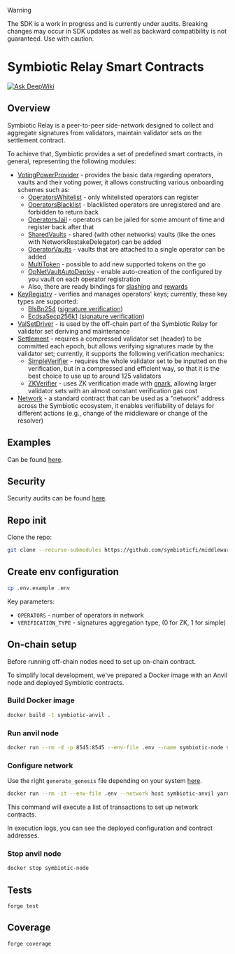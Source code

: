 > [!WARNING]  
> The SDK is a work in progress and is currently under audits. Breaking changes may occur in SDK updates as well as backward compatibility is not guaranteed. Use with caution.

# Symbiotic Relay Smart Contracts

[![Ask DeepWiki](https://deepwiki.com/badge.svg)](https://deepwiki.com/symbioticfi/middleware-sdk)

## Overview

Symbiotic Relay is a peer-to-peer side-network designed to collect and aggregate signatures from validators, maintain validator sets on the settlement contract.

To achieve that, Symbiotic provides a set of predefined smart contracts, in general, representing the following modules:

- [VotingPowerProvider](./src/modules/voting-power/) - provides the basic data regarding operators, vaults and their voting power, it allows constructing various onboarding schemes such as:
  - [OperatorsWhitelist](./src/modules/voting-power/extensions/OperatorsWhitelist.sol) - only whitelisted operators can register
  - [OperatorsBlacklist](./src/modules/voting-power/extensions/OperatorsBlacklist.sol) - blacklisted operators are unregistered and are forbidden to return back
  - [OperatorsJail](./src/modules/voting-power/extensions/OperatorsJail.sol) - operators can be jailed for some amount of time and register back after that
  - [SharedVaults](./src/modules/voting-power/extensions/SharedVaults.sol) - shared (with other networks) vaults (like the ones with NetworkRestakeDelegator) can be added
  - [OperatorVaults](./src/modules/voting-power/extensions/OperatorVaults.sol) - vaults that are attached to a single operator can be added
  - [MultiToken](./src/modules/voting-power/extensions/MultiToken.sol) - possible to add new supported tokens on the go
  - [OpNetVaultAutoDeploy](./src/modules/voting-power/extensions/OpNetVaultAutoDeploy.sol) - enable auto-creation of the configured by you vault on each operator registration
  - Also, there are ready bindings for [slashing](./src/modules/voting-power/extensions/BaseSlashing.sol) and [rewards](./src/modules/voting-power/extensions/BaseRewards.sol)
- [KeyRegistry](./src/modules/key-registry/) - verifies and manages operators' keys; currently, these key types are supported:
  - [BlsBn254](./src/libraries/keys/KeyBlsBn254.sol) ([signature verification](./src/libraries/sigs/SigBlsBn254.sol))
  - [EcdsaSecp256k1](./src/libraries/keys/KeyEcdsaSecp256k1.sol) ([signature verification](./src/libraries/sigs/SigEcdsaSecp256k1.sol))
- [ValSetDriver](./src/modules/valset-driver/) - is used by the off-chain part of the Symbiotic Relay for validator set deriving and maintenance
- [Settlement](./src/modules/settlement/) - requires a compressed validator set (header) to be committed each epoch, but allows verifying signatures made by the validator set; currently, it supports the following verification mechanics:
  - [SimpleVerifier](./src/modules/settlement/sig-verifiers/SigVerifierBlsBn254Simple.sol) - requires the whole validator set to be inputted on the verification, but in a compressed and efficient way, so that it is the best choice to use up to around 125 validators
  - [ZKVerifier](./src/modules/settlement/sig-verifiers/SigVerifierBlsBn254ZK.sol) - uses ZK verification made with [gnark](https://github.com/Consensys/gnark), allowing larger validator sets with an almost constant verification gas cost
- [Network](./src/modules/network/) - a standard contract that can be used as a "network" address across the Symbiotic ecosystem, it enables verifiability of delays for different actions (e.g., change of the middleware or change of the resolver)

## Examples

Can be found [here](./examples/).

## Security

Security audits can be found [here](./audits).

## Repo init

Clone the repo:

```bash
git clone --recurse-submodules https://github.com/symbioticfi/middleware-sdk.git
```

## Create env configuration

```bash
cp .env.example .env
```

Key parameters:

- `OPERATORS` - number of operators in network
- `VERIFICATION_TYPE` - signatures aggregation type, (0 for ZK, 1 for simple)

## On-chain setup

Before running off-chain nodes need to set up on-chain contract.

To simplify local development, we've prepared a Docker image with an Anvil node and deployed Symbiotic contracts.

### Build Docker image

```bash
docker build -t symbiotic-anvil .
```

### Run anvil node

```bash
docker run --rm -d -p 8545:8545 --env-file .env --name symbiotic-node symbiotic-anvil
```

### Configure network

Use the right `generate_genesis` file depending on your system [here](./script/test/utils/).

```bash
docker run --rm -it --env-file .env --network host symbiotic-anvil yarn deploy:network
```

This command will execute a list of transactions to set up network contracts.

In execution logs, you can see the deployed configuration and contract addresses.

### Stop anvil node

```bash
docker stop symbiotic-node
```

## Tests

```
forge test
```

## Coverage

```
forge coverage
```
